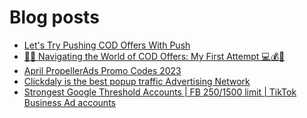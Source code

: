 # Blog posts
<!-- BLOG-POST-LIST:START -->
- [Let&#39;s Try Pushing COD Offers With Push](https://afflift.com/f/threads/lets-try-pushing-cod-offers-with-push.10646/)
- [🔎🤔 Navigating the World of COD Offers: My First Attempt 💻💰🚀](https://afflift.com/f/threads/%F0%9F%94%8E%F0%9F%A4%94-navigating-the-world-of-cod-offers-my-first-attempt-%F0%9F%92%BB%F0%9F%92%B0%F0%9F%9A%80.10673/)
- [April PropellerAds Promo Codes 2023](https://afflift.com/f/threads/april-propellerads-promo-codes-2023.10657/)
- [Clickdaly is the best popup traffic Advertising Network](https://afflift.com/f/threads/clickdaly-is-the-best-popup-traffic-advertising-network.10668/)
- [Strongest Google Threshold Accounts | FB $250/$1500 limit | TikTok Business Ad accounts](https://afflift.com/f/threads/strongest-google-threshold-accounts-fb-250-1500-limit-tiktok-business-ad-accounts.10396/)
<!-- BLOG-POST-LIST:END -->

